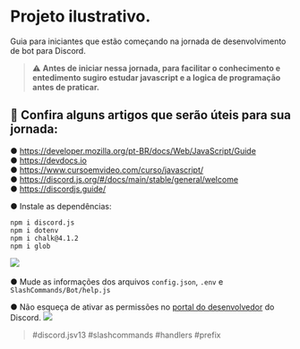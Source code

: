 # Projeto ilustrativo.
Guia para iniciantes que estão começando na jornada de desenvolvimento de bot para Discord.

> :warning: **Antes de iniciar nessa jornada, para facilitar o conhecimento e entedimento sugiro estudar javascript e a logica de programação antes de praticar.**

## 📄 Confira alguns artigos que serão úteis para sua jornada:
● https://developer.mozilla.org/pt-BR/docs/Web/JavaScript/Guide<br>
● https://devdocs.io<br>
● https://www.cursoemvideo.com/curso/javascript/<br>
● https://discord.js.org/#/docs/main/stable/general/welcome<br>
● https://discordjs.guide/

● Instale as dependências:
```
npm i discord.js
npm i dotenv
npm i chalk@4.1.2
npm i glob
```
<a href="https://www.npmjs.com/package/discord.js"><img src="https://img.shields.io/badge/-discord.js-c40404?style=flat-square&labelColor=c40404&logo=npm&logoColor=white&link=https://www.npmjs.com/package/discord.js"/></a>ﾠ

● Mude as informações dos arquivos `config.json`, `.env` e `SlashCommands/Bot/help.js`

● Não esqueça de ativar as permissões no [portal do desenvolvedor](https://discord.dev) do Discord.
![](https://i.imgur.com/8DBc7xf.png)

> #discord.jsv13 #slashcommands #handlers #prefix
